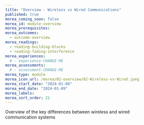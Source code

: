 ```yaml
---
title: "Overview - Wireless vs Wired Communications"
published: true
morea_coming_soon: false
morea_id: module-overview
morea_prerequisites:
morea_outcomes:
  - outcome-overview
morea_readings:
  - reading-building-blocks
  - reading-fading-interference
morea_experiences:
  # - experience-CHANGE-ME
morea_assessments:
  # - assessment-CHANGE-ME
morea_type: module
morea_icon_url: /morea/02-overview/02-Wireless-vs-Wired.jpeg
morea_start_date: "2024-01-08"
morea_end_date: "2024-01-09"
morea_labels:
morea_sort_order: 21
---
```


Overview of the key differences between wireless and wired communication systems